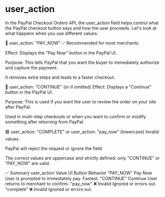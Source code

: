 # user_action
In the PayPal Checkout Orders API, the user_action field helps control what the PayPal checkout button says and how the user proceeds. Let's look at what happens when you use different values:

🔹 user_action: "PAY_NOW"
✅ Recommended for most merchants.

Effect: Displays the "Pay Now" button in the PayPal UI.

Purpose: This tells PayPal that you want the buyer to immediately authorize and capture the payment.

It removes extra steps and leads to a faster checkout.

🔹 user_action: "CONTINUE" (or if omitted)
Effect: Displays a "Continue" button in the PayPal UI.

Purpose: This is used if you want the user to review the order on your site after PayPal.

Used in multi-step checkouts or when you want to confirm or modify something after returning from PayPal.

🟥 user_action: "COMPLETE" or user_action: "pay_now" (lowercase)
Invalid values.

PayPal will reject the request or ignore the field.

The correct values are uppercase and strictly defined: only "CONTINUE" or "PAY_NOW" are valid.

✅ Summary
user_action Value	UI Button	Behavior
"PAY_NOW"	Pay Now	User is prompted to immediately pay. Fastest.
"CONTINUE"	Continue	User returns to merchant to confirm.
"pay_now"	❌ Invalid	Ignored or errors out.
"complete"	❌ Invalid	Ignored or errors out.